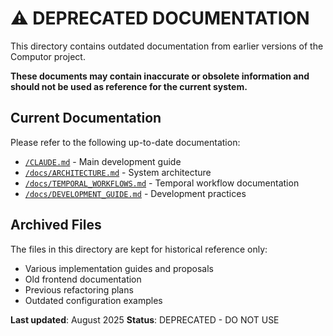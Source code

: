 # ⚠️ DEPRECATED DOCUMENTATION

This directory contains outdated documentation from earlier versions of the Computor project. 

**These documents may contain inaccurate or obsolete information and should not be used as reference for the current system.**

## Current Documentation

Please refer to the following up-to-date documentation:

- [`/CLAUDE.md`](../../CLAUDE.md) - Main development guide
- [`/docs/ARCHITECTURE.md`](../ARCHITECTURE.md) - System architecture
- [`/docs/TEMPORAL_WORKFLOWS.md`](../TEMPORAL_WORKFLOWS.md) - Temporal workflow documentation
- [`/docs/DEVELOPMENT_GUIDE.md`](../DEVELOPMENT_GUIDE.md) - Development practices

## Archived Files

The files in this directory are kept for historical reference only:

- Various implementation guides and proposals
- Old frontend documentation
- Previous refactoring plans
- Outdated configuration examples

**Last updated**: August 2025
**Status**: DEPRECATED - DO NOT USE